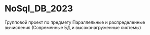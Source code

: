 # NoSql_DB_2023
Групповой проект по предмету Параллельные и распределенные вычисления (Современные БД и высоконагруженные системы)
